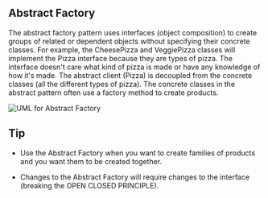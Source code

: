 ## Abstract Factory

The abstract factory pattern uses interfaces (object composition) to create groups of related or dependent objects without specifying their concrete classes.  For example, the CheesePizza and VeggiePizza classes will implement the Pizza interface because they are types of pizza.  The interface doesn't care what kind of pizza is made or have any knowledge of how it's made.  The abstract client (Pizza) is decoupled from the concrete classes (all the different types of pizza).  The concrete classes in the abstract pattern often use a factory method to create products.

![UML for Abstract Factory](https://user-images.githubusercontent.com/22779199/35650537-714dd846-06aa-11e8-8f45-185ebf476afc.png)

## Tip

- Use the Abstract Factory when you want to create families of products and you want them to be created together.

- Changes to the Abstract Factory will require changes to the interface (breaking the OPEN CLOSED PRINCIPLE).


  


